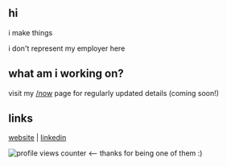 ## hi

i make things

i don't represent my employer here

## what am i working on?

visit my [/now](https://adityarathod.github.io/now) page for regularly updated details (coming soon!)

## links

[website](https://adityarathod.github.io/) | [linkedin](https://linkedin.com/in/aditya-rathod)

![profile views counter](https://komarev.com/ghpvc/?username=adityarathod&label=visitors&style=flat-square) <-- thanks for being one of them :)

